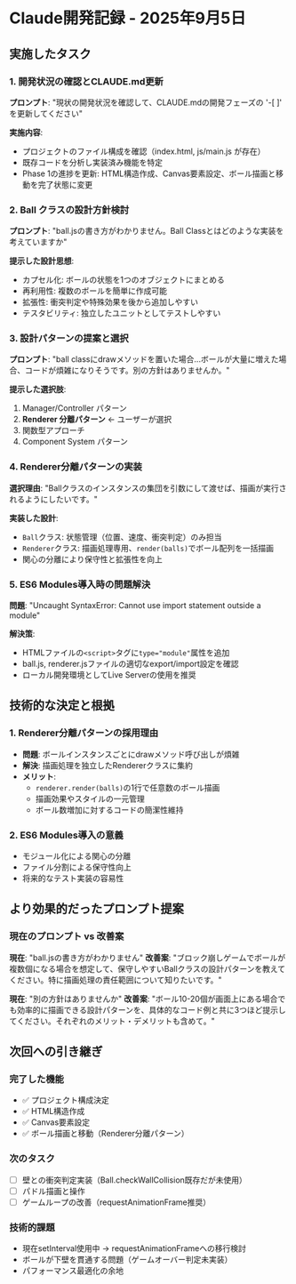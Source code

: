 # Claude開発記録 - 2025年9月5日

## 実施したタスク

### 1. 開発状況の確認とCLAUDE.md更新
**プロンプト**: "現状の開発状況を確認して、CLAUDE.mdの開発フェーズの '-[ ]' を更新してください"

**実施内容**:
- プロジェクトのファイル構成を確認（index.html, js/main.js が存在）
- 既存コードを分析し実装済み機能を特定
- Phase 1の進捗を更新: HTML構造作成、Canvas要素設定、ボール描画と移動を完了状態に変更

### 2. Ball クラスの設計方針検討
**プロンプト**: "ball.jsの書き方がわかりません。Ball Classとはどのような実装を考えていますか"

**提示した設計思想**:
- カプセル化: ボールの状態を1つのオブジェクトにまとめる
- 再利用性: 複数のボールを簡単に作成可能
- 拡張性: 衝突判定や特殊効果を後から追加しやすい
- テスタビリティ: 独立したユニットとしてテストしやすい

### 3. 設計パターンの提案と選択
**プロンプト**: "ball classにdrawメソッドを置いた場合...ボールが大量に増えた場合、コードが煩雑になりそうです。別の方針はありませんか。"

**提示した選択肢**:
1. Manager/Controller パターン
2. **Renderer 分離パターン** ← ユーザーが選択
3. 関数型アプローチ
4. Component System パターン

### 4. Renderer分離パターンの実装
**選択理由**: "Ballクラスのインスタンスの集団を引数にして渡せば、描画が実行されるようにしたいです。"

**実装した設計**:
- `Ball`クラス: 状態管理（位置、速度、衝突判定）のみ担当
- `Renderer`クラス: 描画処理専用、`render(balls)`でボール配列を一括描画
- 関心の分離により保守性と拡張性を向上

### 5. ES6 Modules導入時の問題解決
**問題**: "Uncaught SyntaxError: Cannot use import statement outside a module"

**解決策**:
- HTMLファイルの`<script>`タグに`type="module"`属性を追加
- ball.js, renderer.jsファイルの適切なexport/import設定を確認
- ローカル開発環境としてLive Serverの使用を推奨

## 技術的な決定と根拠

### 1. Renderer分離パターンの採用理由
- **問題**: ボールインスタンスごとにdrawメソッド呼び出しが煩雑
- **解決**: 描画処理を独立したRendererクラスに集約
- **メリット**: 
  - `renderer.render(balls)`の1行で任意数のボール描画
  - 描画効果やスタイルの一元管理
  - ボール数増加に対するコードの簡潔性維持

### 2. ES6 Modules導入の意義
- モジュール化による関心の分離
- ファイル分割による保守性向上
- 将来的なテスト実装の容易性

## より効果的だったプロンプト提案

### 現在のプロンプト vs 改善案

**現在**: "ball.jsの書き方がわかりません"
**改善案**: "ブロック崩しゲームでボールが複数個になる場合を想定して、保守しやすいBallクラスの設計パターンを教えてください。特に描画処理の責任範囲について知りたいです。"

**現在**: "別の方針はありませんか"
**改善案**: "ボール10-20個が画面上にある場合でも効率的に描画できる設計パターンを、具体的なコード例と共に3つほど提示してください。それぞれのメリット・デメリットも含めて。"

## 次回への引き継ぎ

### 完了した機能
- ✅ プロジェクト構成決定
- ✅ HTML構造作成  
- ✅ Canvas要素設定
- ✅ ボール描画と移動（Renderer分離パターン）

### 次のタスク
- [ ] 壁との衝突判定実装（Ball.checkWallCollision既存だが未使用）
- [ ] パドル描画と操作
- [ ] ゲームループの改善（requestAnimationFrame推奨）

### 技術的課題
- 現在setInterval使用中 → requestAnimationFrameへの移行検討
- ボールが下壁を貫通する問題（ゲームオーバー判定未実装）
- パフォーマンス最適化の余地